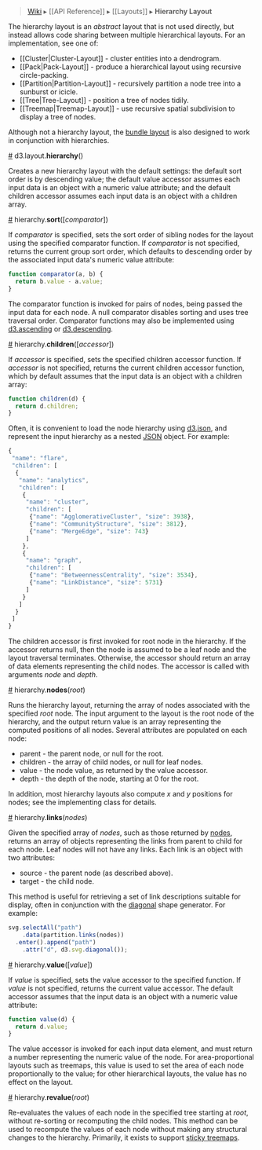 > [Wiki](Home) ▸ [[API Reference]] ▸ [[Layouts]] ▸ **Hierarchy Layout**

The hierarchy layout is an *abstract* layout that is not used directly, but instead allows code sharing between multiple hierarchical layouts. For an implementation, see one of:

* [[Cluster|Cluster-Layout]] - cluster entities into a dendrogram.
* [[Pack|Pack-Layout]] - produce a hierarchical layout using recursive circle-packing.
* [[Partition|Partition-Layout]] - recursively partition a node tree into a sunburst or icicle.
* [[Tree|Tree-Layout]] - position a tree of nodes tidily.
* [[Treemap|Treemap-Layout]] - use recursive spatial subdivision to display a tree of nodes.

Although not a hierarchy layout, the [bundle layout](Bundle-Layout) is also designed to work in conjunction with hierarchies.

<a name="hierarchy" href="Hierarchy-Layout#wiki-hierarchy">#</a> d3.layout.<b>hierarchy</b>()

Creates a new hierarchy layout with the default settings: the default sort order is by descending value; the default value accessor assumes each input data is an object with a numeric value attribute; and the default children accessor assumes each input data is an object with a children array.

<a name="sort" href="Hierarchy-Layout#wiki-sort">#</a> hierarchy.<b>sort</b>([<i>comparator</i>])

If *comparator* is specified, sets the sort order of sibling nodes for the layout using the specified comparator function.  If *comparator* is not specified, returns the current group sort order, which defaults to descending order by the associated input data's numeric value attribute:

```javascript
function comparator(a, b) {
  return b.value - a.value;
}
```

The comparator function is invoked for pairs of nodes, being passed the input data for each node. A null comparator disables sorting and uses tree traversal order. Comparator functions may also be implemented using [d3.ascending](Arrays#wiki-d3_ascending) or [d3.descending](Arrays#wiki-d3_descending).

<a name="children" href="Hierarchy-Layout#wiki-children">#</a> hierarchy.<b>children</b>([<i>accessor</i>])

If *accessor* is specified, sets the specified children accessor function. If *accessor* is not specified, returns the current children accessor function, which by default assumes that the input data is an object with a children array:

```javascript
function children(d) {
  return d.children;
}
```

Often, it is convenient to load the node hierarchy using [d3.json](Requests#wiki-d3_json), and represent the input hierarchy as a nested [JSON](http://json.org) object. For example:

```javascript
{
 "name": "flare",
 "children": [
  {
   "name": "analytics",
   "children": [
    {
     "name": "cluster",
     "children": [
      {"name": "AgglomerativeCluster", "size": 3938},
      {"name": "CommunityStructure", "size": 3812},
      {"name": "MergeEdge", "size": 743}
     ]
    },
    {
     "name": "graph",
     "children": [
      {"name": "BetweennessCentrality", "size": 3534},
      {"name": "LinkDistance", "size": 5731}
     ]
    }
   ]
  }
 ]
}
```

The children accessor is first invoked for root node in the hierarchy. If the accessor returns null, then the node is assumed to be a leaf node and the layout traversal terminates. Otherwise, the accessor should return an array of data elements representing the child nodes. The accessor is called with arguments *node* and *depth*.

<a name="nodes" href="Hierarchy-Layout#wiki-nodes">#</a> hierarchy.<b>nodes</b>(<i>root</i>)

Runs the hierarchy layout, returning the array of nodes associated with the specified *root* node. The input argument to the layout is the root node of the hierarchy, and the output return value is an array representing the computed positions of all nodes. Several attributes are populated on each node:

* parent - the parent node, or null for the root.
* children - the array of child nodes, or null for leaf nodes.
* value - the node value, as returned by the value accessor.
* depth - the depth of the node, starting at 0 for the root.

In addition, most hierarchy layouts also compute *x* and *y* positions for nodes; see the implementing class for details.

<a name="links" href="Hierarchy-Layout#wiki-links">#</a> hierarchy.<b>links</b>(<i>nodes</i>)

Given the specified array of *nodes*, such as those returned by [nodes](Hierarchy-Layout#wiki-nodes), returns an array of objects representing the links from parent to child for each node. Leaf nodes will not have any links. Each link is an object with two attributes:

* source - the parent node (as described above).
* target - the child node.

This method is useful for retrieving a set of link descriptions suitable for display, often in conjunction with the [diagonal](SVG-Shapes#wiki-diagonal) shape generator. For example:

```javascript
svg.selectAll("path")
    .data(partition.links(nodes))
  .enter().append("path")
    .attr("d", d3.svg.diagonal());
```

<a name="value" href="Hierarchy-Layout#wiki-value">#</a> hierarchy.<b>value</b>([<i>value</i>])

If *value* is specified, sets the value accessor to the specified function. If *value* is not specified, returns the current value accessor. The default accessor assumes that the input data is an object with a numeric value attribute:

```javascript
function value(d) {
  return d.value;
}
```

The value accessor is invoked for each input data element, and must return a number representing the numeric value of the node. For area-proportional layouts such as treemaps, this value is used to set the area of each node proportionally to the value; for other hierarchical layouts, the value has no effect on the layout.

<a name="revalue" href="Hierarchy-Layout#wiki-revalue">#</a> hierarchy.<b>revalue</b>(<i>root</i>)

Re-evaluates the values of each node in the specified tree starting at *root*, without re-sorting or recomputing the child nodes. This method can be used to recompute the values of each node without making any structural changes to the hierarchy. Primarily, it exists to support [sticky treemaps](Treemap-Layout#wiki-sticky).